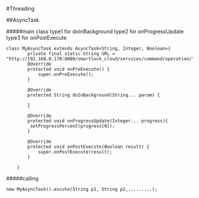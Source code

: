 #Threading

##AsyncTask


#####main class
type1 for doInBackground
type2 for onProgressUpdate
type3 for onPostExecute

```
class MyAsyncTask extends AsyncTask<String, Integer, Boolean>{
		private final static String URL = "http://192.168.0.170:8080/smartlock_cloud/services/command/operation/";
		@Override
		protected void onPreExecute() {
			super.onPreExecute();
		}

		@Override
		protected String doInBackground(String... param) {
			
		}
		
		@Override
		protected void onProgressUpdate(Integer... progress){
         setProgressPercent(progress[0]);
        }

		@Override
		protected void onPostExecute(Boolean result) {
			super.onPostExecute(result);
		}

	}
```
#####calling
```
new MyAsyncTask().excute(String p1, String p2,.........);
```
